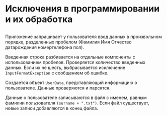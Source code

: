 # Исключения в программировании и их обработка

## 

Приложение запрашивает у пользователя ввод данных в произвольном порядке, разделенных пробелом (Фамилия Имя Отчество датарождения номертелефона пол).

Введенная строка разбивается на отдельные компоненты с использованием пробелов. Проверяется количество введенных данных. Если их не шесть, выбрасывается исключение `InputFormatException` с сообщением об ошибке.

Создается объект `UserData`, представляющий информацию о пользователе. Данные проверяются и парсятся.

Данные о пользователе записываются в файл с именем, равным фамилии пользователя `(surname + ".txt")`.
Если файл существует, новые записи добавляются в конец файла.